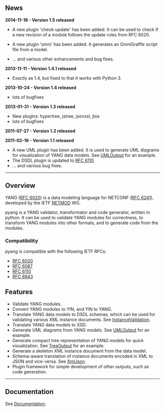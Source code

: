 ## News ##
**2014-11-18 - Version 1.5 released**

  * A new plugin 'check-update' has been added. It can be used to check if a new revision of a module follows the update rules from RFC 6020.

  * A new plugin 'omni' has been added.  It generates an OmniGraffle script file from a model.

  * ... and various other enhancements and bug fixes.

**2013-11-11 - Version 1.4.1 released**
  * Exactly as 1.4, but fixed to that it works with Python 3.

**2013-10-24 - Version 1.4 released**
  * lots of bugfixes

**2013-01-31 - Version 1.3 released**
  * New plugins: hypertree, jstree, jsonxsl, jtox
  * lots of bugfixes

**2011-07-27 - Version 1.2 released**

**2011-02-16 - Version 1.1 released**

  * A new UML plugin has been added. It is used to generate UML
    diagrams for visualization of YANG data models.  See
    [UMLOutput](https://github.com/mbj4668/pyang/wiki/UMLOutput) for
    an example.
  * The DSDL plugin is updated to [RFC 6110](http://tools.ietf.org/html/rfc6110)
  * ... and various bug fixes.


---


## Overview ##

YANG ([RFC 6020](http://tools.ietf.org/html/rfc6020)) is a data modeling language for NETCONF ([RFC 6241](http://tools.ietf.org/html/rfc6241)), developed by the IETF [NETMOD](http://www.ietf.org/html.charters/netmod-charter.html) WG.

pyang is a YANG validator, transformator and code generator, written in python. It can be used to validate YANG modules for correctness, to transform YANG modules into other formats, and to generate code from the modules.

### Compatibility ###

pyang is compatible with the following IETF RFCs:

  * [RFC 6020](http://tools.ietf.org/html/rfc6020)
  * [RFC 6087](http://tools.ietf.org/html/rfc6087)
  * [RFC 6110](http://tools.ietf.org/html/rfc6110)
  * [RFC 6643](http://tools.ietf.org/html/rfc6643)

## Features ##

  * Validate YANG modules.
  * Convert YANG modules to YIN, and YIN to YANG.
  * Translate YANG data models to DSDL schemas, which can be used for
    validating various XML instance documents. See
    [InstanceValidation](https://github.com/mbj4668/pyang/wiki/InstanceValidation).
  * Translate YANG data models to XSD.
  * Generate UML diagrams from YANG models. See
    [UMLOutput](https://github.com/mbj4668/pyang/wiki/UMLOutput) for
    an example.
  * Generate compact tree representation of YANG models for quick
  visualization. See
  [TreeOutput](https://github.com/mbj4668/pyang/wiki/TreeOutput) for
  an example.
  * Generate a skeleton XML instance document from the data model.
  * Schema-aware translation of instance documents encoded in XML to
    JSON and vice-versa. See
    [XmlJson](https://github.com/mbj4668/pyang/wiki/XmlJson).
  * Plugin framework for simple development of other outputs, such as
    code generation.


---


## Documentation ##

See [Documentation](Documentation).
